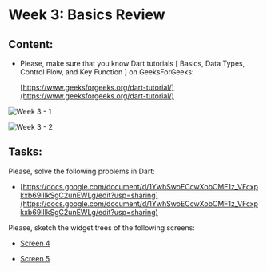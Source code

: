 # Week 3: Basics Review

## Content:

- Please, make sure that you know Dart tutorials [ Basics, Data Types, Control Flow, and Key Function ] on GeeksForGeeks:
    
    [https://www.geeksforgeeks.org/dart-tutorial/](https://www.geeksforgeeks.org/dart-tutorial/)
    

![Week 3 - 1](..\images\week03-content-1.png)

![Week 3 - 2](..\images\week03-content-2.png)


## Tasks:

Please, solve the following problems in Dart:

- [https://docs.google.com/document/d/1YwhSwoECcwXobCMF1z_VFcxpkxb69IllkSgC2unEWLg/edit?usp=sharing](https://docs.google.com/document/d/1YwhSwoECcwXobCMF1z_VFcxpkxb69IllkSgC2unEWLg/edit?usp=sharing)

Please, sketch the widget trees of the following screens:

- [Screen 4 ](https://www.notion.so/Screen-4-d1a3fd5ae7394ed094e9fd70a292167e)

- [Screen 5](https://www.notion.so/Screen-5-5eb4ad13415344ba9734e45497ccf9f1)
